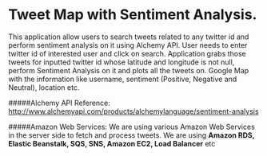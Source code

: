 # Tweet Map with Sentiment Analysis.

This application allow users to search tweets related to any twitter id and perform sentiment analysis on it using Alchemy API. 
User needs to enter twitter id of interested user and click on search.
Application grabs those tweets for inputted twitter id whose latitude and longitude is not null, perform Sentiment Analysis on it
and plots all the tweets on. Google Map with the information like username, sentiment (Positive, Negative and Neutral), location etc.

#####Alchemy API Reference: http://www.alchemyapi.com/products/alchemylanguage/sentiment-analysis

#####Amazon Web Services:
We are using various Amazon Web Services in the server side to fetch and process tweets.
We are using **Amazon RDS, Elastic Beanstalk, SQS, SNS, Amazon EC2, Load Balancer** etc
